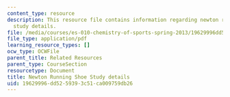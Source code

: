 ```yaml
---
content_type: resource
description: This resource file contains information regarding newton running shoe
  study details.
file: /media/courses/es-010-chemistry-of-sports-spring-2013/19629996dd5259393c51ca009759db26_MITES_010S13_newton_shoe.pdf
file_type: application/pdf
learning_resource_types: []
ocw_type: OCWFile
parent_title: Related Resources
parent_type: CourseSection
resourcetype: Document
title: Newton Running Shoe Study details
uid: 19629996-dd52-5939-3c51-ca009759db26
---
```

